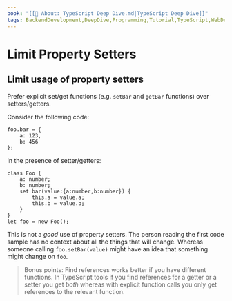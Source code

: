 ```yaml
---
book: "[[📓 About꞉ TypeScript Deep Dive.md|TypeScript Deep Dive]]"
tags: BackendDevelopment,DeepDive,Programming,Tutorial,TypeScript,WebDevelopment
---
```


# Limit Property Setters

## Limit usage of property setters

Prefer explicit set/get functions (e.g. `setBar` and `getBar` functions) over setters/getters.

Consider the following code:

```
foo.bar = {
    a: 123,
    b: 456
};
```

In the presence of setter/getters:

```
class Foo {
    a: number;
    b: number;
    set bar(value:{a:number,b:number}) {
        this.a = value.a;
        this.b = value.b;
    }
}
let foo = new Foo();
```

This is not a _good_ use of property setters. The person reading the first code sample has no context about all the things that will change. Whereas someone calling `foo.setBar(value)` might have an idea that something might change on `foo`.

> Bonus points: Find references works better if you have different functions. In TypeScript tools if you find references for a getter or a setter you get _both_ whereas with explicit function calls you only get references to the relevant function.